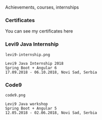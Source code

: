 Achievements, courses, internships

### Certificates
You can see my certificates here

### Levi9 Java Internship
```
levi9-internship.png

Levi9 Java Internship 2018
Spring Boot + Angular 6
17.09.2018 - 06.10.2018, Novi Sad, Serbia
```

### Code9
```
code9.png

Levi9 Java workshop
Spring Boot + Angular 5
12.05.2018 - 02.06.2018, Novi Sad, Serbia
```
